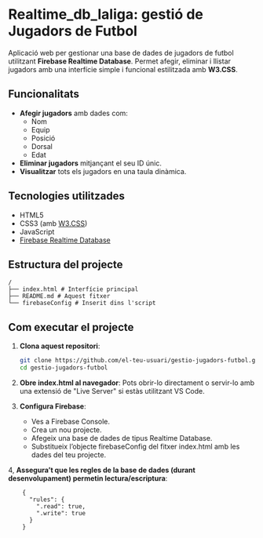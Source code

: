 # Realtime_db_laliga: gestió de Jugadors de Futbol

Aplicació web per gestionar una base de dades de jugadors de futbol utilitzant **Firebase Realtime Database**. Permet afegir, eliminar i llistar jugadors amb una interfície simple i funcional estilitzada amb **W3.CSS**.

## Funcionalitats

- **Afegir jugadors** amb dades com:
  - Nom
  - Equip
  - Posició
  - Dorsal
  - Edat
- **Eliminar jugadors** mitjançant el seu ID únic.
- **Visualitzar** tots els jugadors en una taula dinàmica.

## Tecnologies utilitzades

- HTML5
- CSS3 (amb [W3.CSS](https://www.w3schools.com/w3css/))
- JavaScript
- [Firebase Realtime Database](https://firebase.google.com/products/realtime-database)

## Estructura del projecte

```
/
├── index.html # Interfície principal
├── README.md # Aquest fitxer
└── firebaseConfig # Inserit dins l'script
```

## Com executar el projecte

1. **Clona aquest repositori**:
   ```bash
   git clone https://github.com/el-teu-usuari/gestio-jugadors-futbol.git
   cd gestio-jugadors-futbol
   ```
2. **Obre index.html al navegador**:
Pots obrir-lo directament o servir-lo amb una extensió de "Live Server" si estàs utilitzant VS Code.

3. **Configura Firebase**:

    - Ves a Firebase Console.
    - Crea un nou projecte.
    - Afegeix una base de dades de tipus Realtime Database.
    - Substitueix l’objecte firebaseConfig del fitxer index.html amb les dades del teu projecte.

4, **Assegura’t que les regles de la base de dades (durant desenvolupament) permetin lectura/escriptura**:
```
    {
      "rules": {
        ".read": true,
        ".write": true
      }
    }
```
